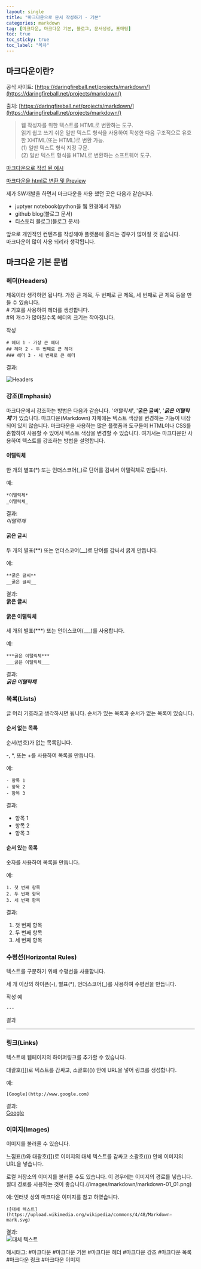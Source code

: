 ```yaml
---
layout: single
title: "마크다운으로 문서 작성하기 - 기본"
categories: markdown
tag: [마크다운, 마크다운 기본, 블로그, 문서생성, 포매팅]
toc: true
toc_sticky: true
toc_label: "목차"
---
```

## 마크다운이란?

공식 사이트: [https://daringfireball.net/projects/markdown/](https://daringfireball.net/projects/markdown/)  

출처: [https://daringfireball.net/projects/markdown/](https://daringfireball.net/projects/markdown/)  

> 웹 작성자를 위한 텍스트를 HTML로 변환하는 도구.  
> 읽기 쉽고 쓰기 쉬운 일반 텍스트 형식을 사용하여 작성한 다음 구조적으로 유효한 XHTML(또는 HTML)로 변환 가능.  
> (1) 일반 텍스트 형식 지정 구문.  
> (2) 일반 텍스트 형식을 HTML로 변환하는 소프트웨어 도구.  
<!--
> 가능한 한 읽기 쉽게 만드는 것이 최우선 설계 목표.  
> 일반 텍스트로 있는 그대로 게시할 수 있어야 한다는 아이디어.  
> 가장 큰 영감의 원천은 일반 텍스트 이메일 형식.  
-->

[마크다운으로 작성 된 예시](https://daringfireball.net/projects/markdown/index.text)

[마크다운을 html로 변환 및 Preview](https://daringfireball.net/projects/markdown/dingus)

제가 SW개발을 하면서 마크다운을 사용 했던 곳은 다음과 같습니다.

- juptyer notebook(python을 웹 환경에서 개발)
- github blog(블로그 문서)
- 티스토리 블로그(블로그 문서)

앞으로 개인적인 컨텐츠를 작성해야 플랫폼에 올리는 경우가 많아질 것 같습니다.  
마크다운이 많이 사용 되리라 생각됩니다.

## 마크다운 기본 문법

### 헤더(Headers)

제목이라 생각하면 됩니다. 가장 큰 제목, 두 번째로 큰 제목, 세 번째로 큰 제목 등을 만들 수 있습니다.  
\# 기호를 사용하여 헤더를 생성합니다.  
\#의 개수가 많아질수록 헤더의 크기는 작아집니다.  

작성

```text
# 헤더 1 - 가장 큰 헤더  
## 헤더 2 - 두 번째로 큰 헤더  
### 헤더 3 - 세 번째로 큰 헤더  
``````

결과:  

![Headers]({{site.url}}/images/markdown/markdown-01_01.png)

### 강조(Emphasis)

마크다운에서 강조하는 방법은 다음과 같습니다. '*이탤릭체*', '**굵은 글씨**', '***굵은 이탤릭체***'가 있습니다. 마크다운(Markdown) 자체에는 텍스트 색상을 변경하는 기능이 내장되어 있지 않습니다. 마크다운을 사용하는 많은 플랫폼과 도구들이 HTML이나 CSS를 혼합하여 사용할 수 있어서 텍스트 색상을 변경할 수 있습니다. 여기서는 마크다운만 사용하여 텍스트를 강조하는 방법을 설명합니다.

#### 이탤릭체

한 개의 별표(*) 또는 언더스코어(_)로 단어를 감싸서 이탤릭체로 만듭니다.  

예:  

```text
*이탤릭체*
_이탤릭체_  
```

결과:  
*이탤릭체*  

#### 굵은 글씨

두 개의 별표(\*\*) 또는 언더스코어(\_\_)로 단어를 감싸서 굵게 만듭니다.  

예:  

```text
**굵은 글씨**
__굵은 글씨__  
```

결과:  
  **굵은 글씨**  

#### 굵은 이탤릭체

세 개의 별표(\*\*\*) 또는 언더스코어(\___)를 사용합니다.  

예:  

```text
***굵은 이탤릭체***
___굵은 이탤릭체___  
```

결과:  
***굵은 이탤릭체***

### 목록(Lists)

글 머리 기호라고 생각하시면 됩니다. 순서가 있는 목록과 순서가 없는 목록이 있습니다.

#### 순서 없는 목록

순서(번호)가 없는 목록입니다.

-, *, 또는 +를 사용하여 목록을 만듭니다.  

예:  

```text
- 항목 1  
- 항목 2  
- 항목 3
```

결과:  

- 항목 1
- 항목 2  
- 항목 3

#### 순서 있는 목록

숫자를 사용하여 목록을 만듭니다.  

예:  

```text
1. 첫 번째 항목  
2. 두 번째 항목  
3. 세 번째 항목  
```

결과:  

1. 첫 번째 항목  
2. 두 번째 항목  
3. 세 번째 항목  

### 수평선(Horizontal Rules)

텍스트를 구분하기 위해 수평선을 사용합니다.

세 개 이상의 하이픈(-), 별표(\*), 언더스코어(\_)를 사용하여 수평선을 만듭니다.

작성 예

```text
---
```

결과

---

### 링크(Links)

텍스트에 웹페이지의 하이퍼링크를 추가할 수 있습니다.

대괄호([])로 텍스트를 감싸고, 소괄호(()) 안에 URL을 넣어 링크를 생성합니다.  

예:  

```text
[Google](http://www.google.com)
```

결과:  
[Google](http://www.google.com)

### 이미지(Images)

이미지를 불러올 수 있습니다.

느낌표(!)와 대괄호([])로 이미지의 대체 텍스트를 감싸고 소괄호(()) 안에 이미지의 URL을 넣습니다.  

로컬 저장소의 이미지를 불러올 수도 있습니다. 이 경우에는 이미지의 경로를 넣습니다. 절대 경로를 사용하는 것이 좋습니다.(/images/markdown/markdown-01_01.png)

예: 인터넷 상의 마크다운 이미지를 참고 하였습니다.  

```text
![대체 텍스트](https://upload.wikimedia.org/wikipedia/commons/4/48/Markdown-mark.svg)  
```

결과:  
![대체 텍스트](https://upload.wikimedia.org/wikipedia/commons/4/48/Markdown-mark.svg)

해시태그: #마크다운 #마크다운 기본 #마크다운 헤더 #마크다운 강조 #마크다운 목록 #마크다운 링크 #마크다운 이미지
